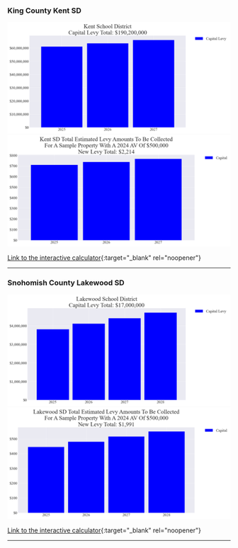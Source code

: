 ### King County Kent SD

![Kent SD capital levy totals chart](pagesManual/LeviesReport/20240423/KentCapital.png "Kent SD capital levy totals chart")
![Kent SD capital levy example parcel chart](pagesManual/LeviesReport/20240423/KentCapitalParcel.png "Kent SD capital levy example parcel chart")

[Link to the interactive calculator](calculator_kent_capital_20240423_enhanced){:target="_blank" rel="noopener"}

___

### Snohomish County Lakewood SD

![Lakewood SD capital levy totals chart](pagesManual/LeviesReport/20240423/LakewoodCapital.png "Lakewood SD capital levy totals chart")
![Lakewood SD capital levy example parcel chart](pagesManual/LeviesReport/20240423/LakewoodCapitalParcel.png "Lakewood SD capital levy example parcel chart")

[Link to the interactive calculator](calculator_lakewood_capital_20240423_enhanced){:target="_blank" rel="noopener"}

___

